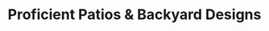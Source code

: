 ---
title: "Proficient Patios & Backyard Designs"
url: /las-vegas/proficient-patios-and-backyard-designs/
shop: garden centre
---
